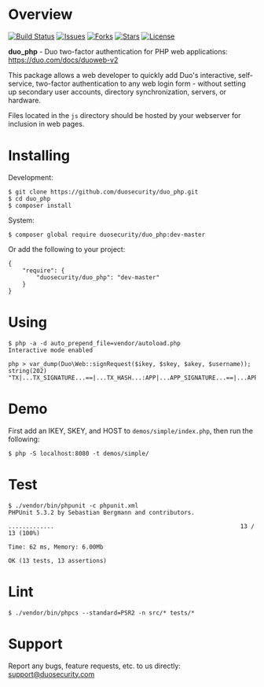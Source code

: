 # Overview

[![Build Status](https://github.com/duosecurity/duo_php/workflows/PHP%20CI/badge.svg?branch=master)](https://github.com/duosecurity/duo_php/actions)
[![Issues](https://img.shields.io/github/issues/duosecurity/duo_php)](https://github.com/duosecurity/duo_php/issues)
[![Forks](https://img.shields.io/github/forks/duosecurity/duo_php)](https://github.com/duosecurity/duo_php/network/members)
[![Stars](https://img.shields.io/github/stars/duosecurity/duo_php)](https://github.com/duosecurity/duo_php/stargazers)
[![License](https://img.shields.io/badge/License-View%20License-orange)](https://github.com/duosecurity/duo_php/blob/master/LICENSE)

**duo_php** - Duo two-factor authentication for PHP web applications: https://duo.com/docs/duoweb-v2

This package allows a web developer to quickly add Duo's interactive, self-service, two-factor authentication to any web login form - without setting up secondary user accounts, directory synchronization, servers, or hardware.

Files located in the `js` directory should be hosted by your webserver for inclusion in web pages.

# Installing

Development:

```
$ git clone https://github.com/duosecurity/duo_php.git
$ cd duo_php
$ composer install
```

System:

```
$ composer global require duosecurity/duo_php:dev-master
```

Or add the following to your project:

```
{
    "require": {
        "duosecurity/duo_php": "dev-master"
    }
}
```

# Using

```
$ php -a -d auto_prepend_file=vendor/autoload.php
Interactive mode enabled

php > var_dump(Duo\Web::signRequest($ikey, $skey, $akey, $username));
string(202) "TX|...TX_SIGNATURE...==|...TX_HASH...:APP|...APP_SIGNATURE...==|...APP_HASH..."
```

# Demo

First add an IKEY, SKEY, and HOST to `demos/simple/index.php`, then run the following:

```
$ php -S localhost:8080 -t demos/simple/
```

# Test

```
$ ./vendor/bin/phpunit -c phpunit.xml
PHPUnit 5.3.2 by Sebastian Bergmann and contributors.

.............                                                     13 / 13 (100%)

Time: 62 ms, Memory: 6.00Mb

OK (13 tests, 13 assertions)
```

# Lint

```
$ ./vendor/bin/phpcs --standard=PSR2 -n src/* tests/*
```

# Support

Report any bugs, feature requests, etc. to us directly: support@duosecurity.com

